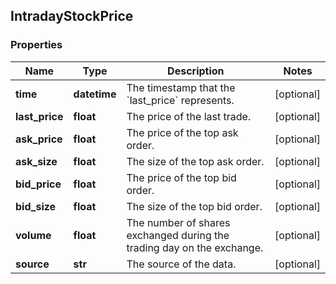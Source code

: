 ## IntradayStockPrice

### Properties
Name | Type | Description | Notes
------------ | ------------- | ------------- | -------------
**time** | **datetime** | The timestamp that the &#x60;last_price&#x60; represents. | [optional] 
**last_price** | **float** | The price of the last trade. | [optional] 
**ask_price** | **float** | The price of the top ask order. | [optional] 
**ask_size** | **float** | The size of the top ask order. | [optional] 
**bid_price** | **float** | The price of the top bid order. | [optional] 
**bid_size** | **float** | The size of the top bid order. | [optional] 
**volume** | **float** | The number of shares exchanged during the trading day on the exchange. | [optional] 
**source** | **str** | The source of the data. | [optional] 



